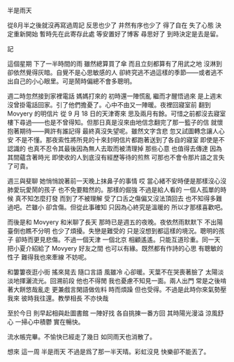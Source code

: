 半是雨天

從8月半之後就沒再寫過周記 反思也少了 井然有序也少了 得了自在 失了心態 決定重新開始 暫時先在此寄存此處 等安置好了博客 尋思好了 到時決定是去是留。

記

這個星期 下了一半時間的雨 雖然總算買了傘 而且立刻都算有了用武之地 沒淋到 卻依然覺得灰暗。自覺不是心思敏感的人 卻終究逃不過這樣的季節——或者逃不出自己的小心眼里。可是鬧時偏總不會多聰明。

週二時忽然接到家裡電話 媽媽打來的 初時還一陣慌亂 繼而才醒悟過來 是上週末沒曾掛電話回家。引了他們擔憂了。心中不由又一陣暖。夜裡回寢室前 翻到 Movyery 的明信片 從 9 月 18 日的天津寄來 思及兩月有餘。可惜之前都沒去寢室樓下尋過——也是不曾得知。但那日真是沒來由地信念翻完了那一籃子的信 就懷抱著期待——興許有誰記得 最終真沒失望呢。雖然文字含悲 忽又試圖轉念讓人心安 不是不懂。那夜索性將所見的十來封明信片都跑著送到了各自的寢室 即使是不認識的 也真不忍令其最後因為無人去取而被清理掉 那些心意 也值得去傳達 因為其間蘊含著時光 即使收的人到底沒有經歷等待的煎熬 可那也不會令那片語之言失了可貴。

週三與斐聊 她悄悄說著前一天晚上抹鼻子的事情 哎 當心緒不安時便是那樣沒心沒肺愛玩愛鬧的孩子 也不免要黯然的。那樣的倔強 不過是給人看的 一個人孤單的時候 真不知怎麼打發 而到了不被理解 受了口舌之傷偏又沒法頂回去 也不知得多難過吧。芒雖小 卻含傷。但從此事確知 只因為心終究是溫暖的 所以才那樣喜歡吧。

而後是和 Movyery 和米聊了長天 那時已是週五的夜晚。夜依然雨默默下 不出陽臺倒也瞧不分明 也少了煩擾。失戀是難受的 只是沒想到都這樣的境況。聰明的孩子 卻時而更見悲傷。不過一個天津 一個北京 相顧遙遙。只能互道珍重。同一天 把小夏介紹給了 Movyery 好友之間 也可以有緣。既然都有作詩的心思 有聰敏的性子  難得我也來牽線 不妨呢。

和簍簍夜逛小街 搖來晃去 隨口言語 風雖冷 心卻暖。天葉不在哭喪著臉了 太陽淡淡地揮灑流光。回溯前段 他也不得閒 我也憂慮不知見一面。兩人出門 常是之後啃著大餅悠哉亂走 更兼戲言閑語做佐料 時而煩躁 但也受得。不過是此時你來氣勢壓我來 彼時我往還。教學相長 不亦快哉 

至於今日 則早起相與赴圖書館 一陣好找 各自挑揀一番方回 其時陽光漫溢 涼風舒心 一掃心中積鬱 實在暢快。

流水帳完畢。不愉快已經走了幾日 如同雨天也消散了。
   
想來 這一周 半是雨天 不過是爲了那一半天晴。彩虹沒見 快樂卻不能丟了。